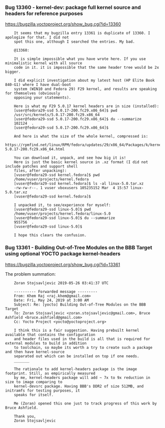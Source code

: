 ### Bug 13360 - kernel-dev: package full kernel source and headers for reference purposes

https://bugzilla.yoctoproject.org/show_bug.cgi?id=13360

        It seems that my bugzilla entry 13361 is duplicate of 13360. I apologize for that. I did not
        spot this one, although I searched the entries. My bad.

        @13360:

        It is simple impossible what you have wrote here. If you use minimalistic kernel with all source
        code in it. it is impossible that the same header tree would be 2x bigger.

        I did explicit investigation about my latest host (HP Elite Book 840-G1) where I have dual-boot
        system (WIN10 and Fedora 29) F29 kernel, and results are speaking for themselves (obviously
        opposing your statements).

        Here is what my F29 5.0.17 kernel headers are in size (installed):
        [user@fedora29-ssd 5.0.17-200.fc29.x86_64]$ pwd
        /usr/src/kernels/5.0.17-200.fc29.x86_64
        [user@fedora29-ssd 5.0.17-200.fc29.x86_64]$ du --summarize 
        102124	.
        [user@fedora29-ssd 5.0.17-200.fc29.x86_64]$

        And here is what the size of the whole kernel, compressed is:
        https://rpmfind.net/linux/RPM/fedora/updates/29/x86_64/Packages/k/kernel-5.0.17-200.fc29.x86_64.html

        You can download it, unpack, and see how big it is!
        Here is just the basic kernel source in .xz format (I did not include patches and support shell
        files, after unpacking):
        [vuser@fedora29-ssd kernel.fedora]$ pwd
        /home/vuser/projects/kernel.fedora
        [vuser@fedora29-ssd kernel.fedora]$ ls -al linux-5.0.tar.xz
        -rw-rw-r--. 1 vuser vboxusers 105235152 Mar  4 15:57 linux-5.0.tar.xz
        [vuser@fedora29-ssd kernel.fedora]$

        I unpacked it, to see/experience for myself:
        [vuser@fedora29-ssd linux-5.0]$ pwd
        /home/vuser/projects/kernel.fedora/linux-5.0
        [vuser@fedora29-ssd linux-5.0]$ du --summarize 
        955756	.
        [vuser@fedora29-ssd linux-5.0]$

        I hope this clears the confusion.

### Bug 13361 - Building Out-of-Tree Modules on the BBB Target using optional YOCTO package kernel-headers 

https://bugzilla.yoctoproject.org/show_bug.cgi?id=13361

The problem summation:

        Zoran Stojsavljevic 2019-05-26 03:41:37 UTC

        ---------- Forwarded message ---------
        From: Khem Raj <raj.khem@gmail.com>
        Date: Fri, May 24, 2019 at 3:00 AM
        Subject: Re: [yocto] Building Out-of-Tree Modules on the BBB Target
        To: Zoran Stojsavljevic <zoran.stojsavljevic@gmail.com>, Bruce Ashfield <bruce.ashfield@gmail.com>
        Cc: Yocto Project <yocto@yoctoproject.org>

        I think this is a fair suggestion. Having prebuilt kernel available that contains the configuration
        and header files used in the build is all that is required for external modules to build in addition
        to toolchain, so maybe its worth a try to create such a package and then have kernel-source
        separated out which can be installed on top if one needs.
        _______

        The rationale to add kernel-headers package is the image footprint. Still, as empirically measured
        by me, kernel-headers package will add ~ 7x to 9x reduction in size to image comparing to
        kernel-devsrc package. Having BBB's DDR2 of size 512MB, and initramfs for testing purposes, it
        speaks for itself.

        Me (Zoran) opened this one just to track progress of this work by Bruce Ashfield.

        Thank you,
        Zoran Stojsavljevic
